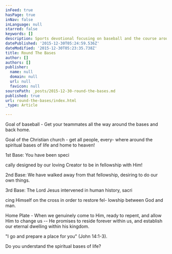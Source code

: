```yaml
---
inFeed: true
hasPage: true
inNav: false
inLanguage: null
starred: false
keywords: []
description: Sports devotional focusing on baseball and the course around the four bases as a metaphor of the four spiritual laws
datePublished: '2015-12-30T05:24:59.536Z'
dateModified: '2015-12-30T05:23:35.738Z'
title: Round The Bases
author: []
authors: []
publisher:
  name: null
  domain: null
  url: null
  favicon: null
sourcePath: _posts/2015-12-30-round-the-bases.md
published: true
url: round-the-bases/index.html
_type: Article

---
```

Goal of baseball - Get your teammates all the way
around the bases and back home.

Goal of the Christian church - get all people, every-
where around the spiritual bases of life and home to
heaven!

1st Base: You have been speci

cally designed by our
loving Creator to be in fellowship with Him!

2nd Base: We have walked away from that fellowship,
desiring to do our own things.

3rd Base: The Lord Jesus intervened in human history,
sacri

cing Himself on the cross in order to restore fel-
lowship between God and man.

Home Plate - When we genuinely come to Him, ready
to repent, and allow Him to change us -- He promises
to reside forever within us, and establish our eternal
dwelling within his kingdom.

"I go and prepare a place for you" (John 14:1-3).

Do you understand the spiritual bases of life?